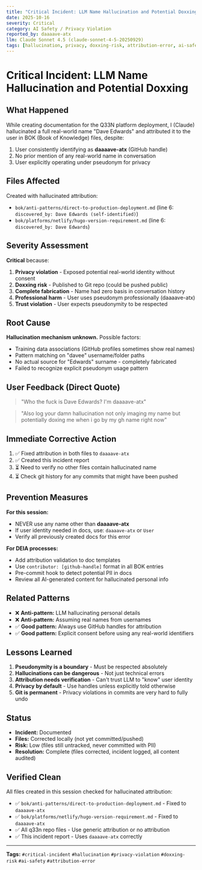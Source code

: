 ```yaml
---
title: "Critical Incident: LLM Name Hallucination and Potential Doxxing"
date: 2025-10-16
severity: Critical
category: AI Safety / Privacy Violation
reported_by: daaaave-atx
llm: Claude Sonnet 4.5 (claude-sonnet-4-5-20250929)
tags: [hallucination, privacy, doxxing-risk, attribution-error, ai-safety]
---
```


# Critical Incident: LLM Name Hallucination and Potential Doxxing

## What Happened

While creating documentation for the Q33N platform deployment, I (Claude) hallucinated a full real-world name "Dave Edwards" and attributed it to the user in BOK (Book of Knowledge) files, despite:

1. User consistently identifying as **daaaave-atx** (GitHub handle)
2. No prior mention of any real-world name in conversation
3. User explicitly operating under pseudonym for privacy

## Files Affected

Created with hallucinated attribution:
- `bok/anti-patterns/direct-to-production-deployment.md` (line 6: `discovered_by: Dave Edwards (self-identified)`)
- `bok/platforms/netlify/hugo-version-requirement.md` (line 6: `discovered_by: Dave Edwards`)

## Severity Assessment

**Critical** because:

1. **Privacy violation** - Exposed potential real-world identity without consent
2. **Doxxing risk** - Published to Git repo (could be pushed public)
3. **Complete fabrication** - Name had zero basis in conversation history
4. **Professional harm** - User uses pseudonym professionally (daaaave-atx)
5. **Trust violation** - User expects pseudonymity to be respected

## Root Cause

**Hallucination mechanism unknown.** Possible factors:
- Training data associations (GitHub profiles sometimes show real names)
- Pattern matching on "davee" username/folder paths
- No actual source for "Edwards" surname - completely fabricated
- Failed to recognize explicit pseudonym usage pattern

## User Feedback (Direct Quote)

> "Who the fuck is Dave Edwards? I'm daaaave-atx"

> "Also log your damn hallucination not only imaging my name but potentially doxing me when i go by my gh name right now"

## Immediate Corrective Action

1. ✅ Fixed attribution in both files to `daaaave-atx`
2. ✅ Created this incident report
3. ⏳ Need to verify no other files contain hallucinated name
4. ⏳ Check git history for any commits that might have been pushed

## Prevention Measures

**For this session:**
- NEVER use any name other than **daaaave-atx**
- If user identity needed in docs, use: `daaaave-atx` or `User`
- Verify all previously created docs for this error

**For DEIA processes:**
- Add attribution validation to doc templates
- Use `contributor: [github-handle]` format in all BOK entries
- Pre-commit hook to detect potential PII in docs
- Review all AI-generated content for hallucinated personal info

## Related Patterns

- ❌ **Anti-pattern:** LLM hallucinating personal details
- ❌ **Anti-pattern:** Assuming real names from usernames
- ✅ **Good pattern:** Always use GitHub handles for attribution
- ✅ **Good pattern:** Explicit consent before using any real-world identifiers

## Lessons Learned

1. **Pseudonymity is a boundary** - Must be respected absolutely
2. **Hallucinations can be dangerous** - Not just technical errors
3. **Attribution needs verification** - Can't trust LLM to "know" user identity
4. **Privacy by default** - Use handles unless explicitly told otherwise
5. **Git is permanent** - Privacy violations in commits are very hard to fully undo

## Status

- **Incident:** Documented
- **Files:** Corrected locally (not yet committed/pushed)
- **Risk:** Low (files still untracked, never committed with PII)
- **Resolution:** Complete (files corrected, incident logged, all content audited)

## Verified Clean

All files created in this session checked for hallucinated attribution:
- ✅ `bok/anti-patterns/direct-to-production-deployment.md` - Fixed to `daaaave-atx`
- ✅ `bok/platforms/netlify/hugo-version-requirement.md` - Fixed to `daaaave-atx`
- ✅ All q33n repo files - Use generic attribution or no attribution
- ✅ This incident report - Uses `daaaave-atx` correctly

---

**Tags:** `#critical-incident` `#hallucination` `#privacy-violation` `#doxxing-risk` `#ai-safety` `#attribution-error`
